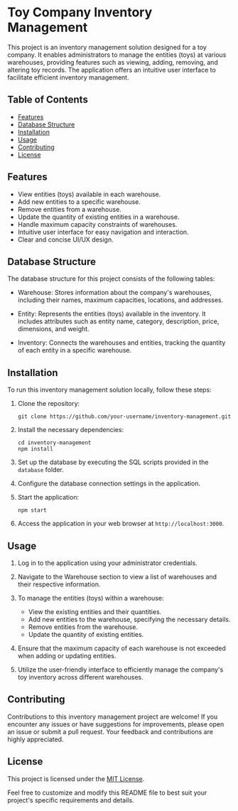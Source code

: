 
# Toy Company Inventory Management

This project is an inventory management solution designed for a toy company. It enables administrators to manage the entities (toys) at various warehouses, providing features such as viewing, adding, removing, and altering toy records. The application offers an intuitive user interface to facilitate efficient inventory management.

## Table of Contents
- [Features](#features)
- [Database Structure](#database-structure)
- [Installation](#installation)
- [Usage](#usage)
- [Contributing](#contributing)
- [License](#license)

## Features

- View entities (toys) available in each warehouse.
- Add new entities to a specific warehouse.
- Remove entities from a warehouse.
- Update the quantity of existing entities in a warehouse.
- Handle maximum capacity constraints of warehouses.
- Intuitive user interface for easy navigation and interaction.
- Clear and concise UI/UX design.

## Database Structure

The database structure for this project consists of the following tables:

- Warehouse: Stores information about the company's warehouses, including their names, maximum capacities, locations, and addresses.

- Entity: Represents the entities (toys) available in the inventory. It includes attributes such as entity name, category, description, price, dimensions, and weight.

- Inventory: Connects the warehouses and entities, tracking the quantity of each entity in a specific warehouse.

## Installation

To run this inventory management solution locally, follow these steps:

1. Clone the repository:

   ```shell
   git clone https://github.com/your-username/inventory-management.git
   ```

2. Install the necessary dependencies:

   ```shell
   cd inventory-management
   npm install
   ```

3. Set up the database by executing the SQL scripts provided in the `database` folder.

4. Configure the database connection settings in the application.

5. Start the application:

   ```shell
   npm start
   ```

6. Access the application in your web browser at `http://localhost:3000`.

## Usage

1. Log in to the application using your administrator credentials.

2. Navigate to the Warehouse section to view a list of warehouses and their respective information.

3. To manage the entities (toys) within a warehouse:
   - View the existing entities and their quantities.
   - Add new entities to the warehouse, specifying the necessary details.
   - Remove entities from the warehouse.
   - Update the quantity of existing entities.

4. Ensure that the maximum capacity of each warehouse is not exceeded when adding or updating entities.

5. Utilize the user-friendly interface to efficiently manage the company's toy inventory across different warehouses.

## Contributing

Contributions to this inventory management project are welcome! If you encounter any issues or have suggestions for improvements, please open an issue or submit a pull request. Your feedback and contributions are highly appreciated.

## License

This project is licensed under the [MIT License](LICENSE).

Feel free to customize and modify this README file to best suit your project's specific requirements and details.
